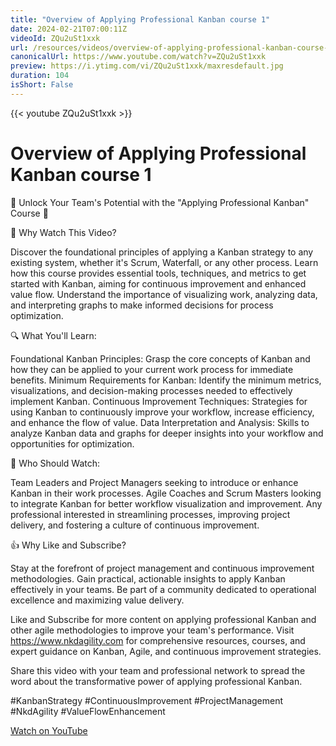 ```yaml
---
title: "Overview of Applying Professional Kanban course 1"
date: 2024-02-21T07:00:11Z
videoId: ZQu2uSt1xxk
url: /resources/videos/overview-of-applying-professional-kanban-course-1
canonicalUrl: https://www.youtube.com/watch?v=ZQu2uSt1xxk
preview: https://i.ytimg.com/vi/ZQu2uSt1xxk/maxresdefault.jpg
duration: 104
isShort: False
---
```


{{< youtube ZQu2uSt1xxk >}}

# Overview of Applying Professional Kanban course 1

🚀 Unlock Your Team's Potential with the "Applying Professional Kanban" Course 🚀

🎯 Why Watch This Video?

Discover the foundational principles of applying a Kanban strategy to any existing system, whether it's Scrum, Waterfall, or any other process.
Learn how this course provides essential tools, techniques, and metrics to get started with Kanban, aiming for continuous improvement and enhanced value flow.
Understand the importance of visualizing work, analyzing data, and interpreting graphs to make informed decisions for process optimization.

🔍 What You'll Learn:

Foundational Kanban Principles: Grasp the core concepts of Kanban and how they can be applied to your current work process for immediate benefits.
Minimum Requirements for Kanban: Identify the minimum metrics, visualizations, and decision-making processes needed to effectively implement Kanban.
Continuous Improvement Techniques: Strategies for using Kanban to continuously improve your workflow, increase efficiency, and enhance the flow of value.
Data Interpretation and Analysis: Skills to analyze Kanban data and graphs for deeper insights into your workflow and opportunities for optimization.

👥 Who Should Watch:

Team Leaders and Project Managers seeking to introduce or enhance Kanban in their work processes.
Agile Coaches and Scrum Masters looking to integrate Kanban for better workflow visualization and improvement.
Any professional interested in streamlining processes, improving project delivery, and fostering a culture of continuous improvement.

👍 Why Like and Subscribe?

Stay at the forefront of project management and continuous improvement methodologies.
Gain practical, actionable insights to apply Kanban effectively in your teams.
Be part of a community dedicated to operational excellence and maximizing value delivery.

Like and Subscribe for more content on applying professional Kanban and other agile methodologies to improve your team's performance. Visit https://www.nkdagility.com for comprehensive resources, courses, and expert guidance on Kanban, Agile, and continuous improvement strategies.

Share this video with your team and professional network to spread the word about the transformative power of applying professional Kanban.

#KanbanStrategy #ContinuousImprovement #ProjectManagement #NkdAgility #ValueFlowEnhancement

[Watch on YouTube](https://www.youtube.com/watch?v=ZQu2uSt1xxk)
